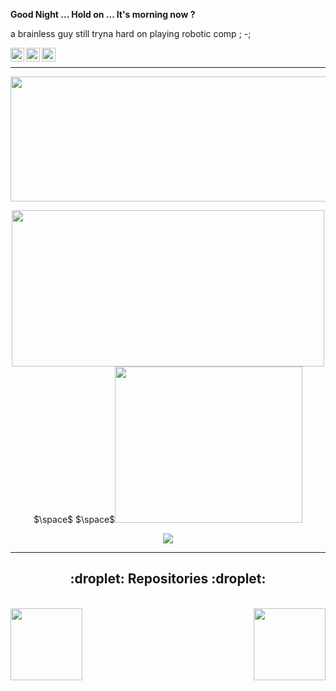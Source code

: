 **Good Night ... Hold on ... It's morning now ?**

a brainless guy still tryna hard on playing robotic comp ; -; 

<a href="https://www.instagram.com/liebestraum_925/">
  <img align="left" alt="Abhishek's Instagram" width="22px" src="https://raw.githubusercontent.com/hussainweb/hussainweb/main/icons/instagram.png" />
</a>
<a href="https://discord.gg/U7v4aVNp">
  <img align="left" alt="Abhishek's Discord" width="22px" src="https://raw.githubusercontent.com/peterthehan/peterthehan/master/assets/discord.svg" />
</a>
<a href="https://www.youtube.com/@pomelol">
  <img align="left" alt="Abhishek's Discord" width="22px" src="https://raw.githubusercontent.com/peterthehan/peterthehan/master/assets/youtube.svg" />
</a>



<br />
<hr>

<p align = "center">
 <img  src="https://github-readme-streak-stats.herokuapp.com/?user=pomelo925&show_icons=true&locale=en&layout=compact&theme=radical&line_height=0" width="700" height="200"/>
</p> 

<p align = "center">
  <img  src = "https://github-readme-stats.vercel.app/api?username=pomelo925&show_icons=true&theme=radical&line_height=27" width="500" height="250">
  $\space$ $\space$<img src = "https://github-readme-stats.vercel.app/api/top-langs/?username=pomelo925&hide=html,css,shaderlab,kotlin,hlsl&theme=radical" width="300" height="250">
</p>

<p align = "center">
 <img src="https://activity-graph.herokuapp.com/graph?username=pomelo925&theme=redical">
</p> 


<hr>
<h2 align="center">:droplet:  Repositories :droplet:</h2>

<br>
<div width="100%" align="center">
<a align="left" href="https://github.com/pomelo925/TEL_ros.git" title="TEL_ros"><img align="left" height="115" src="https://github-readme-stats.vercel.app/api/pin/?username=pomelo925&repo=TEL_ros&theme=react&border_color=61dafb&border_radius=10"></a><a align="right" href="https://github.com/pomelo925/TEL_stm32.git" title="Data Structures"><img align="right" height="115" src="https://github-readme-stats.vercel.app/api/pin/?username=pomelo925&repo=TEL_stm32&theme=react&border_color=61dafb&border_radius=10"></a> 
</div>
